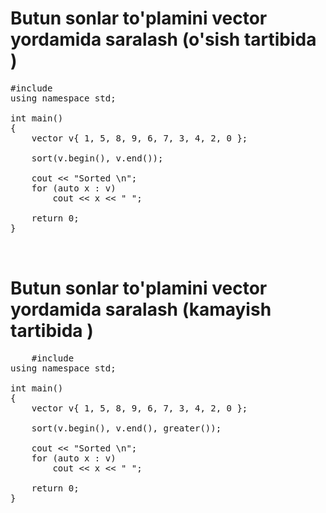 <h1> Butun sonlar to'plamini vector yordamida saralash (<span>o'sish tartibida </span>)</h1>

  <pre>
#include <bits/stdc++.h>
using namespace std;

int main()
{
	vector<int> v{ 1, 5, 8, 9, 6, 7, 3, 4, 2, 0 };

	sort(v.begin(), v.end());

	cout << "Sorted \n";
	for (auto x : v)
		cout << x << " ";

	return 0;
}
  
  </pre>
  
  
  <h1>Butun sonlar to'plamini vector yordamida saralash (<span>kamayish tartibida </span>)</h1>
  
  <pre>
    #include <bits/stdc++.h>
using namespace std;
 
int main()
{
    vector<int> v{ 1, 5, 8, 9, 6, 7, 3, 4, 2, 0 };
 
    sort(v.begin(), v.end(), greater<int>());
 
    cout << "Sorted \n";
    for (auto x : v)
        cout << x << " ";
 
    return 0;
}
    </pre>
